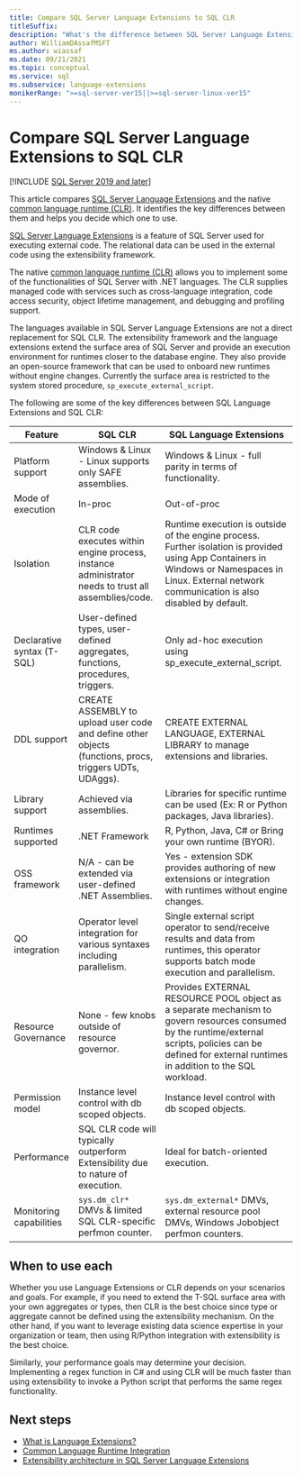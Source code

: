 ```yaml
---
title: Compare SQL Server Language Extensions to SQL CLR
titleSuffix:
description: "What's the difference between SQL Server Language Extensions and SQL Common Language Runtime (CLR)? This article compares the two."
author: WilliamDAssafMSFT
ms.author: wiassaf
ms.date: 09/21/2021
ms.topic: conceptual
ms.service: sql
ms.subservice: language-extensions
monikerRange: ">=sql-server-ver15||>=sql-server-linux-ver15"
---
```


# Compare SQL Server Language Extensions to SQL CLR

[!INCLUDE [SQL Server 2019 and later](../../includes/applies-to-version/sqlserver2019.md)]

This article compares [SQL Server Language Extensions](../language-extensions-overview.md) and the native [common language runtime (CLR)](../../relational-databases/clr-integration/common-language-runtime-integration-overview.md). It identifies the key differences between them and helps you decide which one to use.

[SQL Server Language Extensions](../language-extensions-overview.md) is a feature of SQL Server used for executing external code. The relational data can be used in the external code using the extensibility framework.

The native [common language runtime (CLR)](../../relational-databases/clr-integration/common-language-runtime-integration-overview.md) allows you to implement some of the functionalities of SQL Server with .NET languages. The CLR supplies managed code with services such as cross-language integration, code access security, object lifetime management, and debugging and profiling support.

The languages available in SQL Server Language Extensions are not a direct replacement for SQL CLR. The extensibility framework and the language extensions extend the surface area of SQL Server and provide an execution environment for runtimes closer to the database engine. They also provide an open-source framework that can be used to onboard new runtimes without engine changes. Currently the surface area is restricted to the system stored procedure, `sp_execute_external_script`.

The following are some of the key differences between SQL Language Extensions and SQL CLR:

| Feature                 | SQL CLR            | SQL Language Extensions |
| ----------------------- | ------------------ | ----------------------- |
| Platform support        | Windows & Linux - Linux supports only SAFE assemblies. | Windows & Linux - full parity in terms of functionality. |
| Mode of execution       | In-proc            | Out-of-proc |
| Isolation               | CLR code executes within engine process, instance administrator needs to trust all assemblies/code. | Runtime execution is outside of the engine process. Further isolation is provided using App Containers in Windows or Namespaces in Linux. External network communication is also disabled by default. |
| Declarative syntax (T-SQL) | User-defined types, user-defined aggregates, functions, procedures, triggers. | Only ad-hoc execution using sp_execute_external_script. |
| DDL support             | CREATE ASSEMBLY to upload user code and define other objects (functions, procs, triggers UDTs, UDAggs). | CREATE EXTERNAL LANGUAGE, EXTERNAL LIBRARY to manage extensions and libraries. |
| Library support         | Achieved via assemblies. | Libraries for specific runtime can be used (Ex: R or Python packages, Java libraries). |
| Runtimes supported      | .NET Framework     | R, Python, Java, C# or Bring your own runtime (BYOR). |
| OSS framework           | N/A - can be extended via user-defined .NET Assemblies. | Yes - extension SDK provides authoring of new extensions or integration with runtimes without engine changes. |
| QO integration          | Operator level integration for various syntaxes including parallelism. | Single external script operator to send/receive results and data from runtimes, this operator supports batch mode execution and parallelism. |
| Resource Governance     | None - few knobs outside of resource governor. | Provides EXTERNAL RESOURCE POOL object as a separate mechanism to govern resources consumed by the runtime/external scripts, policies can be defined for external runtimes in addition to the SQL workload. |
| Permission model        | Instance level control with db scoped objects. | Instance level control with db scoped objects. |
| Performance             | SQL CLR code will typically outperform Extensibility due to nature of execution. | Ideal for batch-oriented execution. |
| Monitoring capabilities | `sys.dm_clr*` DMVs & limited SQL CLR-specific perfmon counter. | `sys.dm_external*` DMVs, external resource pool DMVs, Windows Jobobject perfmon counters. |

## When to use each

Whether you use Language Extensions or CLR depends on your scenarios and goals. For example, if you need to extend the T-SQL surface area with your own aggregates or types, then CLR is the best choice since type or aggregate cannot be defined using the extensibility mechanism. On the other hand, if you want to leverage existing data science expertise in your organization or team, then using R/Python integration with extensibility is the best choice.

Similarly, your performance goals may determine your decision. Implementing a regex function in C# and using CLR will be much faster than using extensibility to invoke a Python script that performs the same regex functionality.

## Next steps

+ [What is Language Extensions?](../language-extensions-overview.md)
+ [Common Language Runtime Integration](../../relational-databases/clr-integration/common-language-runtime-integration-overview.md)
+ [Extensibility architecture in SQL Server Language Extensions](extensibility-framework.md)